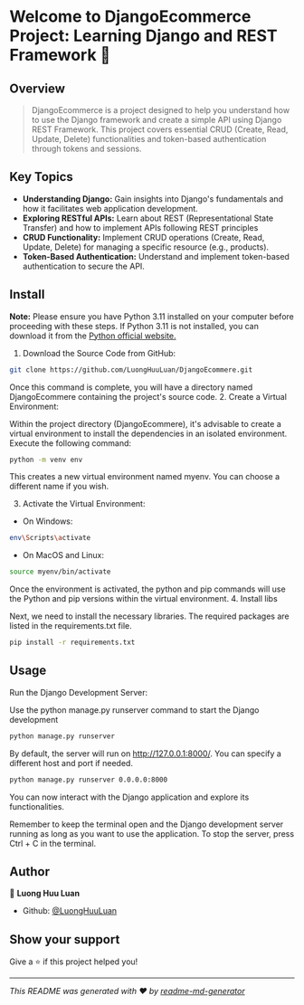 <h1 align="left">Welcome to DjangoEcommerce Project: Learning Django and REST Framework 👋</h1>
<p>
</p>

## Overview

> DjangoEcommerce is a project designed to help you understand how to use the Django framework and create a simple API using Django REST Framework. This project covers essential CRUD (Create, Read, Update, Delete) functionalities and token-based authentication through tokens and sessions.

## Key Topics

* **Understanding Django:** Gain insights into Django's fundamentals and how it facilitates web application development.
* **Exploring RESTful APIs:** Learn about REST (Representational State Transfer) and how to implement APIs following REST principles
* **CRUD Functionality:** Implement CRUD operations (Create, Read, Update, Delete) for managing a specific resource (e.g., products).
* **Token-Based Authentication:** Understand and implement token-based authentication to secure the API.

## Install

**Note:** Please ensure you have Python 3.11 installed on your computer before proceeding with these steps. If Python 3.11 is not installed, you can download it from the [Python official website.](https://www.python.org/downloads/release/python-3110/)


1. Download the Source Code from GitHub:
```sh
git clone https://github.com/LuongHuuLuan/DjangoEcommere.git
```
Once this command is complete, you will have a directory named DjangoEcommere containing the project's source code.
2. Create a Virtual Environment:

Within the project directory (DjangoEcommere), it's advisable to create a virtual environment to install the dependencies in an isolated environment. Execute the following command:
```sh
python -m venv env
```
This creates a new virtual environment named myenv. You can choose a different name if you wish.

3. Activate the Virtual Environment:

* On Windows:
```sh
env\Scripts\activate
```
* On MacOS and Linux:
```sh
source myenv/bin/activate
```
Once the environment is activated, the python and pip commands will use the Python and pip versions within the virtual environment.
4. Install libs

Next, we need to install the necessary libraries. The required packages are listed in the requirements.txt file.

```sh
pip install -r requirements.txt
```

## Usage
Run the Django Development Server:

Use the python manage.py runserver command to start the Django development 
```sh
python manage.py runserver
```
By default, the server will run on http://127.0.0.1:8000/. You can specify a different host and port if needed.
```sh
python manage.py runserver 0.0.0.0:8000
```
You can now interact with the Django application and explore its functionalities.

Remember to keep the terminal open and the Django development server running as long as you want to use the application. To stop the server, press Ctrl + C in the terminal.
## Author

👤 **Luong Huu Luan**

* Github: [@LuongHuuLuan](https://github.com/LuongHuuLuan)

## Show your support

Give a ⭐️ if this project helped you!

***
_This README was generated with ❤️ by [readme-md-generator](https://github.com/kefranabg/readme-md-generator)_